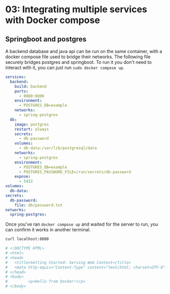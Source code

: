 # 03: Integrating multiple services with Docker compose
## Springboot and postgres
A backend database and java api can be run on the same container, with a docker compose file used to bridge their networks.
The following file securely bridges postgres and springboot. To run it you don't need to interact with it, you can just run `sudo docker compose up`.

```yml
services:
  backend:
    build: backend
    ports:
      - 8080:8080
    environment:
      - POSTGRES_DB=example
    networks:
      - spring-postgres
  db:
    image: postgres
    restart: always
    secrets:
      - db-password
    volumes:
      - db-data:/var/lib/postgresql/data
    networks:
      - spring-postgres
    environment:
      - POSTGRES_DB=example
      - POSTGRES_PASSWORD_FILE=/run/secrets/db-password
    expose:
      - 5432
volumes:
  db-data:
secrets:
  db-password:
    file: db/password.txt
networks:
  spring-postgres:
```

Once you've ran `docker compose up` and waited for the server to run, you can confirm it works in another terminal.

```bash
curl localhost:8080

# <!DOCTYPE HTML>
# <html>
# <head>
#   <title>Getting Started: Serving Web Content</title>
#   <meta http-equiv="Content-Type" content="text/html; charset=UTF-8" />
# </head>
# <body>
#         <p>Hello from Docker!</p>
# </body>
```
